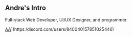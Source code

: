 
Andre's Intro
---

Full-stack Web Developer, UI/UX Designer, and programmer.

[AA](https://lanyard-profile-readme.vercel.app/api/840040157851025440)](https:/discord.com/users/840040157851025440)
